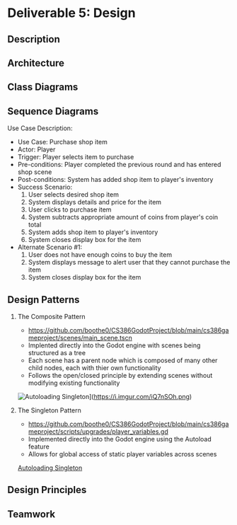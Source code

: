 # Deliverable 5: Design

## Description

## Architecture

## Class Diagrams

## Sequence Diagrams

Use Case Description: 

- Use Case: Purchase shop item
- Actor: Player
- Trigger: Player selects item to purchase
- Pre-conditions: Player completed the previous round and has entered shop scene
- Post-conditions: System has added shop item to player's inventory
- Success Scenario:
   1. User selects desired shop item
   2. System displays details and price for the item
   3. User clicks to purchase item
   4. System subtracts appropriate amount of coins from player's coin total
   5. System adds shop item to player's inventory
   6. System closes display box for the item
- Alternate Scenario #1:
   1. User does not have enough coins to buy the item
   2. System displays message to alert user that they cannot purchase the item
   3. System closes display box for the item

## Design Patterns
1. The Composite Pattern
   - https://github.com/boothe0/CS386GodotProject/blob/main/cs386gameproject/scenes/main_scene.tscn
   - Implented directly into the Godot engine with scenes being structured as a tree
   - Each scene has a parent node which is composed of many other child nodes, each with thier own functionality
   - Follows the open/closed principle by extending scenes without modifying existing functionality

   ![Autoloading Singleton](https://i.imgur.com/5arA4lm.png)](https://i.imgur.com/iQ7nSOh.png)

2. The Singleton Pattern
   - https://github.com/boothe0/CS386GodotProject/blob/main/cs386gameproject/scripts/upgrades/player_variables.gd
   - Implemented directly into the Godot engine using the Autoload feature
   - Allows for global access of static player variables across scenes

   [Autoloading Singleton](https://i.imgur.com/5arA4lm.png)

## Design Principles

## Teamwork

